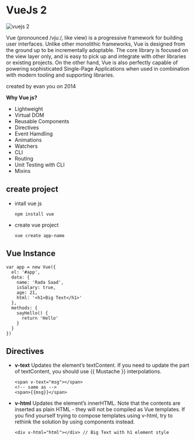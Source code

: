 # VueJs 2

![vuejs 2](https://miro.medium.com/max/1400/1*IPTRjl2GyBeNrBnbvB714A.jpeg)

Vue (pronounced /vjuː/, like view) is a progressive framework for building user interfaces. Unlike other monolithic frameworks, Vue is designed from the ground up to be incrementally adoptable. The core library is focused on the view layer only, and is easy to pick up and integrate with other libraries or existing projects. On the other hand, Vue is also perfectly capable of powering sophisticated Single-Page Applications when used in combination with modern tooling and supporting libraries.

created by evan you on 2014

**Why Vue js?**

- Lightweight
- Virtual DOM
- Reusable Components
- Directives
- Event Hamdling
- Animations
- Watchers
- CLI
- Routing
- Unit Testing with CLI
- Mixins

## create project

- intall vue js
  ```
  npm install vue
  ```
- create vue project

  ```
  vue create app-name
  ```

## Vue Instance

```
var app = new Vue({
  el: '#app',
  data: {
    name: 'Rada Saad',
    isSalary: true,
    age: 21,
    html: '<h1>Big Text</h1>'
  },
  methods: {
    sayHello() {
      return 'Hello'
    }
  }
})
```

## Directives

- **v-text**
  Updates the element’s textContent. If you need to update the part of textContent, you should use {{ Mustache }} interpolations.
  ```
  <span v-text="msg"></span>
  <!-- same as -->
  <span>{{msg}}</span>
  ```
- **v-html**
  Updates the element’s innerHTML. Note that the contents are inserted as plain HTML - they will not be compiled as Vue templates. If you find yourself trying to compose templates using v-html, try to rethink the solution by using components instead.
  ```
  <div v-html="html"></div> // Big Text with h1 element style
  ```
